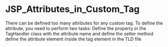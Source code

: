 # JSP_Attributes_in_Custom_Tag
There can be defined too many attributes for any custom tag. To define the attribute, you need to perform two tasks:  Define the property in the TagHandler class with the attribute name and define the setter method define the attribute element inside the tag element in the TLD file
